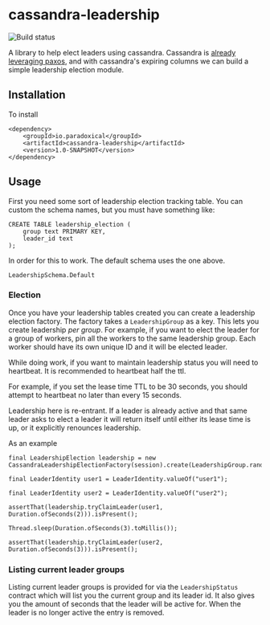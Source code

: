 cassandra-leadership
========================

![Build status](https://travis-ci.org/paradoxical-io/cassandra.leadership.svg?branch=master)

A library to help elect leaders using cassandra.  Cassandra is [already leveraging paxos](http://www.datastax.com/dev/blog/consensus-on-cassandra), and with 
cassandra's expiring columns we can build a simple leadership election module. 

## Installation

To install

```
<dependency>
    <groupId>io.paradoxical</groupId>
    <artifactId>cassandra-leadership</artifactId>
    <version>1.0-SNAPSHOT</version>
</dependency>
```

## Usage

First you need some sort of leadership election tracking table. You can custom the schema names, but you must have something like:

```
CREATE TABLE leadership_election (
    group text PRIMARY KEY,
    leader_id text
);
```

In order for this to work. The default schema uses the one above.

```
LeadershipSchema.Default
```

### Election

Once you have your leadership tables created you can create a leadership election factory.  The factory takes a `LeadershipGroup` 
as a key. This lets you create leadership _per group_. For example, if you want to elect the leader for a group of workers, 
pin all the workers to the same leadership group. Each worker should have its own unique ID and it will be elected leader.

While doing work, if you want to maintain leadership status you will need to heartbeat. It is recommended to heartbeat half the ttl.
 
For example, if you set the lease time TTL to be 30 seconds, you should attempt to heartbeat no later than every 15 seconds.
  
Leadership here is re-entrant. If a leader is already active and that same leader asks to elect a leader it will return itself until either
its lease time is up, or it explicitly renounces leadership.

As an example

```
final LeadershipElection leadership = new CassandraLeadershipElectionFactory(session).create(LeadershipGroup.random());

final LeaderIdentity user1 = LeaderIdentity.valueOf("user1");

final LeaderIdentity user2 = LeaderIdentity.valueOf("user2");

assertThat(leadership.tryClaimLeader(user1, Duration.ofSeconds(2))).isPresent();

Thread.sleep(Duration.ofSeconds(3).toMillis());

assertThat(leadership.tryClaimLeader(user2, Duration.ofSeconds(3))).isPresent();
```

### Listing current leader groups

Listing current leader groups is provided for via the `LeadershipStatus` contract which will list you the current group and its leader id.  It also gives 
you the amount of seconds that the leader will be active for.  When the leader is no longer active the entry is removed.